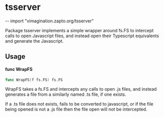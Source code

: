 # tsserver
--
    import "vimagination.zapto.org/tsserver"

Package tsserver implements a simple wrapper around fs.FS to intercept calls to
open Javascript files, and instead open their Typescript equivalents and
generate the Javascript.

## Usage

#### func  WrapFS

```go
func WrapFS(f fs.FS) fs.FS
```
WrapFS takes a fs.FS and intercepts any calls to open .js files, and instead
generates a file from a similarly named .ts file, if one exists.

If a .ts file does not exists, fails to be converted to javascript, or if the
file being opened is not a .js file then the file open will not be intercepted.
